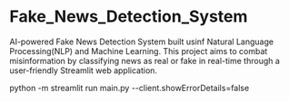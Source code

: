 # Fake_News_Detection_System
AI-powered Fake News Detection System built usinf Natural Language Processing(NLP) and Machine Learning. This project aims to combat misinformation by classifying news as real or fake in real-time through a user-friendly Streamlit web application.


python -m streamlit run main.py --client.showErrorDetails=false

